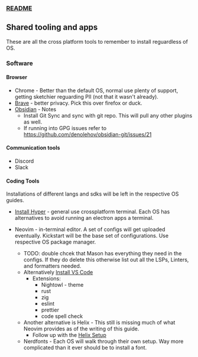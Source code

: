 ### [README](README.md)

## Shared tooling and apps

These are all the cross platform tools to remember to install reguardless of OS.

### Software

#### Browser
- Chrome - Better than the default OS, normal use plenty of support, getting sketchier reguarding PII (not that it wasn't already).
- [Brave](https://brave.com) - better privacy. Pick this over firefox or duck.
- [Obsidian](https://obsidian.md/download) - Notes
  - Install Git Sync and sync with git repo. This will pull any other plugins as well.
  - If running into GPG issues refer to https://github.com/denolehov/obsidian-git/issues/21

#### Communication tools

- Discord
- Slack

#### Coding Tools

Installations of different langs and sdks will be left in the respective OS guides.
- [Install Hyper](https://hyper.is/) - general use crossplatform terminal. Each OS has alternatives to avoid running an electron apps a terminal.

- Neovim - in-terminal editor. A set of configs will get uploaded eventually. Kickstart will be the base set of configurations. Use respective OS package manager.
  - TODO: double chcek that Mason has everything they need in the configs. If they do delete this otherwise list out all the LSPs, Linters, and formatters needed.
  - Alternatively [Install VS Code](https://code.visualstudio.com/download)
    - Extensions:
      - Nightowl - theme
      - rust
      - zig
      - eslint
      - prettier
      - code spell check
  - Another alternative is Helix - This still is missing much of what Neovim provides as of the writing of this guide.
    - Follow up with the [Helix Setup](helix.md)
  - Nerdfonts - Each OS will walk through their own setup. Way more complicated than it ever should be to install a font.
